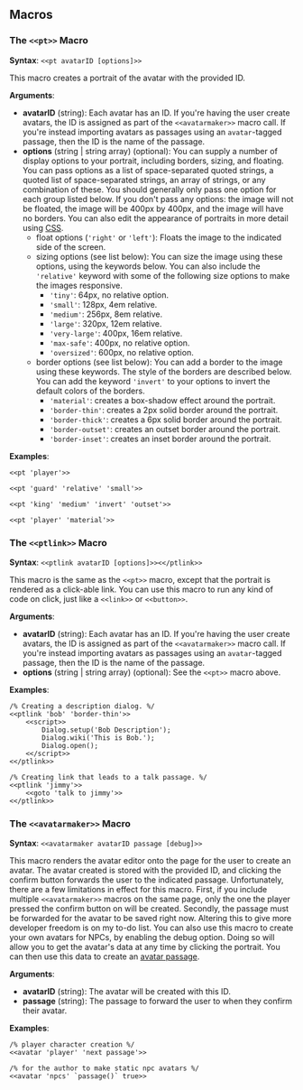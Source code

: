 ## Macros

### The `<<pt>>` Macro

**Syntax**: `<<pt avatarID [options]>>`

This macro creates a portrait of the avatar with the provided ID.

**Arguments**:

* **avatarID** (string): Each avatar has an ID.  If you're having the user create avatars, the ID is assigned as part of the `<<avatarmaker>>` macro call.  If you're instead importing avatars as passages using an `avatar`-tagged passage, then the ID is the name of the passage.
* **options** (string | string array) (optional): You can supply a number of display options to your portrait, including borders, sizing, and floating. You can pass options as a list of space-separated quoted strings, a quoted list of space-separated strings, an array of strings, or any combination of these.  You should generally only pass one option for each group listed below.  If you don't pass any options: the image will not be floated, the image will be 400px by 400px, and the image will have no borders.  You can also edit the appearance of portraits in more detail using [CSS](css-ref.md).
  * float options (`'right'` or `'left'`): Floats the image to the indicated side of the screen.
  * sizing options (see list below): You can size the image using these options, using the keywords below.  You can also include the `'relative'` keyword with some of the following size options to make the images responsive.
    * `'tiny'`: 64px, no relative option.
    * `'small'`: 128px, 4em relative.
    * `'medium'`: 256px, 8em relative.
    * `'large'`: 320px, 12em relative.
    * `'very-large'`: 400px, 16em relative.
    * `'max-safe'`: 400px, no relative option.
    * `'oversized'`: 600px, no relative option.
  * border options (see list below): You can add a border to the image using these keywords.  The style of the borders are described below.  You can add the keyword `'invert'` to your options to invert the default colors of the borders.
    * `'material'`: creates a box-shadow effect around the portrait.
    * `'border-thin'`: creates a 2px solid border around the portrait.
    * `'border-thick'`: creates a 6px solid border around the portrait.
    * `'border-outset'`: creates an outset border around the portrait.
    * `'border-inset'`: creates an inset border around the portrait.

**Examples**:
```
<<pt 'player'>>

<<pt 'guard' 'relative' 'small'>>

<<pt 'king' 'medium' 'invert' 'outset'>>

<<pt 'player' 'material'>>
```

### The `<<ptlink>>` Macro

**Syntax**: `<<ptlink avatarID [options]>><</ptlink>>`

This macro is the same as the `<<pt>>` macro, except that the portrait is rendered as a click-able link.  You can use this macro to run any kind of code on click, just like a `<<link>>` or `<<button>>`.

**Arguments**:

* **avatarID** (string): Each avatar has an ID.  If you're having the user create avatars, the ID is assigned as part of the `<<avatarmaker>>` macro call.  If you're instead importing avatars as passages using an `avatar`-tagged passage, then the ID is the name of the passage.
* **options** (string | string array) (optional): See the `<<pt>>` macro above.

**Examples**:
```
/% Creating a description dialog. %/
<<ptlink 'bob' 'border-thin'>>
    <<script>>
        Dialog.setup('Bob Description');
        Dialog.wiki('This is Bob.');
        Dialog.open();
    <</script>>
<</ptlink>>
```
```
/% Creating link that leads to a talk passage. %/
<<ptlink 'jimmy'>>
    <<goto 'talk to jimmy'>>
<</ptlink>>
```

### The `<<avatarmaker>>` Macro

**Syntax**: `<<avatarmaker avatarID passage [debug]>>`

This macro renders the avatar editor onto the page for the user to create an avatar.  The avatar created is stored with the provided ID, and clicking the confirm button forwards the user to the indicated passage.  Unfortunately, there are a few limitations in effect for this macro.  First, if you include multiple `<<avatarmaker>>` macros on the same page, only the one the player pressed the confirm button on will be created.  Secondly, the passage must be forwarded for the avatar to be saved right now.  Altering this to give more developer freedom is on my to-do list.  You can also use this macro to create your own avatars for NPCs, by enabling the debug option.  Doing so will allow you to get the avatar's data at any time by clicking the portrait.  You can then use this data to create an [avatar passage](passages.md).

**Arguments**:

* **avatarID** (string): The avatar will be created with this ID.
* **passage** (string): The passage to forward the user to when they confirm their avatar.

**Examples**:
```
/% player character creation %/
<<avatar 'player' 'next passage'>> 
```
```
/% for the author to make static npc avatars %/
<<avatar 'npcs' `passage()` true>> 
```